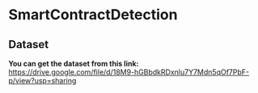 # SmartContractDetection

## Dataset

**You can get the dataset from this link:** 
https://drive.google.com/file/d/18M9-hGBbdkRDxnlu7Y7Mdn5qOf7PbF-p/view?usp=sharing


